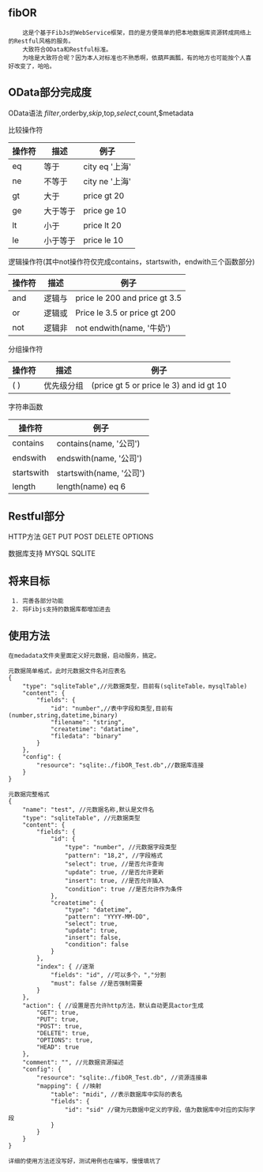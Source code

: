 fibOR
-----
        这是个基于FibJs的WebService框架，目的是方便简单的把本地数据库资源转成网络上的Restful风格的服务。
        大致符合OData和Restful标准。
        为啥是大致符合呢？因为本人对标准也不熟悉啊，依葫芦画瓢，有的地方也可能按个人喜好改变了，哈哈。


OData部分完成度
---
OData语法
$filter,$orderby,$skip,$top,$select,$count,$metadata

比较操作符

| 操作符 | 描述     | 例子           |
| ------ | -------- | -------------- |
| eq     | 等于     | city eq '上海' |
| ne     | 不等于   | city ne '上海' |
| gt     | 大于     | price gt 20    |
| ge     | 大于等于 | price ge 10    |
| lt     | 小于     | price lt 20    |
| le     | 小于等于 | price le 10    |


逻辑操作符(其中not操作符仅完成contains，startswith，endwith三个函数部分)

| 操作符 | 描述     | 例子                          |
| ------ | -------- | ----------------------------- |
| and    | 逻辑与   | price le 200 and price gt 3.5 |
| or     | 逻辑或   | Price le 3.5 or price gt 200  |
| not    | 逻辑非   | not endwith(name, '牛奶')     |


分组操作符

| 操作符 | 描述       | 例子                                    |
| ------ | ---------- | --------------------------------------- |
| ( )    | 优先级分组 | (price gt 5 or price le 3) and id gt 10 |


字符串函数

| 操作符      | 例子                     |
| ----------- | ------------------------ |
| contains    | contains(name, '公司')   |
| endswith    | endswith(name, '公司')   |
| startswith  | startswith(name, '公司') |
| length      | length(name) eq 6        |

Restful部分
---------
HTTP方法
GET
PUT
POST
DELETE
OPTIONS

数据库支持
MYSQL
SQLITE

将来目标
----
    
     1. 完善各部分功能
     2. 将Fibjs支持的数据库都增加进去

使用方法
----

    在medadata文件夹里面定义好元数据，启动服务，搞定。
    
    元数据简单格式，此时元数据文件名对应表名
    {
        "type": "sqliteTable",//元数据类型，目前有(sqliteTable，mysqlTable)
        "content": {
            "fields": {
                "id": "number",//表中字段和类型,目前有(number,string,datetime,binary)
                "filename": "string",
                "createtime": "datatime",
                "filedata": "binary"
            }
        },
        "config": {
            "resource": "sqlite:./fibOR_Test.db",//数据库连接
        }
    }
    
    元数据完整格式
    {
        "name": "test", //元数据名称,默认是文件名
        "type": "sqliteTable", //元数据类型
        "content": {
            "fields": {
                "id": {
                    "type": "number", //元数据字段类型
                    "pattern": "18,2", //字段格式
                    "select": true, //是否允许查询
                    "update": true, //是否允许更新
                    "insert": true, //是否允许插入
                    "condition": true //是否允许作为条件
                },
                "createtime": {
                    "type": "datetime",
                    "pattern": "YYYY-MM-DD",
                    "select": true,
                    "update": true,
                    "insert": false,
                    "condition": false
                }
            },
            "index": { //逐渐
                "fields": "id", //可以多个，","分割
                "must": false //是否强制需要
            }
        },
        "action": { //设置是否允许http方法，默认自动更具actor生成
            "GET": true,
            "PUT": true,
            "POST": true,
            "DELETE": true,
            "OPTIONS": true,
            "HEAD": true
        },
        "comment": "", //元数据资源描述
        "config": {
            "resource": "sqlite:./fibOR_Test.db", //资源连接串
            "mapping": { //映射
                "table": "midi", //表示数据库中实际的表名
                "fields": {
                    "id": "sid" //键为元数据中定义的字段，值为数据库中对应的实际字段
                }
            }
        }
    }   
    
    详细的使用方法还没写好，测试用例也在编写，慢慢填坑了

